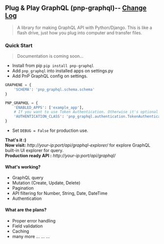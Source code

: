 ## Plug & Play GraphQL (pnp-graphql)-- [Change Log](https://github.com/iashraful/pnp-graphql/blob/master/CHANGELOG.md)
> A library for making GraphQL API with Python/Django. This is like a flash drive, 
just how you plug into computer and transfer files.

### Quick Start
> Documentation is coming soon...

* Install from pip `pip install pnp-graphql`
* Add `pnp_graphql` into installed apps on settings.py
* Add PnP GraphQL config on settings.
```python
GRAPHENE = {
    'SCHEMA': 'pnp_graphql.schema.schema'
}

PNP_GRAPHQL = {
    'ENABLED_APPS': ['example_app'],
    # If you want to use Token Authentication. Otherwise it's optional
    'AUTHENTICATION_CLASS': 'pnp_graphql.authentication.TokenAuthentication'
}
```
* Set `DEBUG = False` for production use.

**That's it :)**  
**Now visit:** *http://your-ip:port/api/graphql-explorer/* for explore GraphQL built-in UI explorer for query.  
**Production ready API :** *http://your-ip:port/api/graphql/*


#### What's working?
* GraphQL query
* Mutation (Create, Update, Delete)
* Pagination
* API filtering for Number, String, Date, DateTime
* Authentication

#### What are the plans?
* Proper error handling
* Field validation
* Caching
* many more ... ... ...